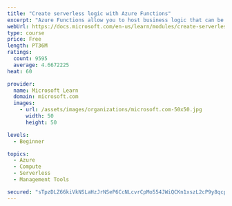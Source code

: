 ```yaml
---
title: "Create serverless logic with Azure Functions"
excerpt: "Azure Functions allow you to host business logic that can be executed without managing or provisioning server infrastructure"
webUrl: https://docs.microsoft.com/en-us/learn/modules/create-serverless-logic-with-azure-functions/
type: course
price: Free
length: PT36M
ratings:
  count: 9595
  average: 4.6672225
heat: 60

provider:
  name: Microsoft Learn
  domain: microsoft.com
  images:
    - url: /assets/images/organizations/microsoft.com-50x50.jpg
      width: 50
      height: 50

levels:
  - Beginner

topics:
  - Azure
  - Compute
  - Serverless
  - Management Tools

secured: "sTpzDLZ66kiVkNSLaHzJrNSeP6CcNLcvrCpMo554JWiQCKn1xszL2cP9y8qcpePaBHqFCdRg2UB7Zlto5++PoRb2Tgcb5ZRUVy2/cL7p6LX+JZyTf2fo3TXX5m0w3WCquD5tMHti4m+JfGp/Xx2gk8Fl61qrH1SxuOR+tJ4kULTAsv6UJrww1HjCr7Sp877LNOiIKK327pJcpFsZ4KV2snDF8wRoBK0iISoXPZZe39PRXUvhmrZIWxIfaZFBM9h/8R+WMwNkSyv42SqLpgH+nRkWfbNbiErikyZitCX0feHisqTen3s1wOze+haifi86VdzKjT83M3LJncF1N3I8x3LIItEEX4+IqzAiyaj2uuYx/ysqs5sKBvHlO4X1lX1HOsQP9bt82HdNCENSTIYw8DOrVsn6qTZo0VkiFOZB5ME=;gTykfbtOmh3/loI0vHvIeA=="
---
```



